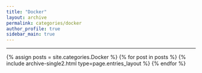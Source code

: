 ```yaml
---
title: "Docker"
layout: archive
permalink: categories/docker
author_profile: true
sidebar_main: true
---
```


<!-- 공백이 포함되어 있는 카테고리 이름의 경우 site.categories['a b c'] 이런식으로! -->

***

{% assign posts = site.categories.Docker %}
{% for post in posts %} {% include archive-single2.html type=page.entries_layout %} {% endfor %}